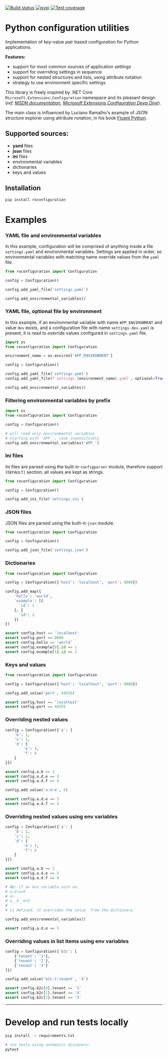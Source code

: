 [![Build status](https://robertoprevato.visualstudio.com/roconfiguration/_apis/build/status/roconfiguration-CI)](https://robertoprevato.visualstudio.com/roconfiguration/_build/latest?definitionId=10) [![pypi](https://img.shields.io/pypi/v/roconfiguration.svg?color=blue)](https://pypi.org/project/roconfiguration/) [![Test coverage](https://img.shields.io/azure-devops/coverage/robertoprevato/roconfiguration/10.svg)](https://robertoprevato.visualstudio.com/roconfiguration/_build?definitionId=10)

# Python configuration utilities
Implementation of key-value pair based configuration for Python applications.

**Features:**
* support for most common sources of application settings
* support for overriding settings in sequence
* support for nested structures and lists, using attribute notation
* strategy to use environment specific settings

This library is freely inspired by .NET Core `Microsoft.Extensions.Configuration` namespace and its pleasant design (_ref. [MSDN documentation](https://docs.microsoft.com/en-us/aspnet/core/fundamentals/configuration/?view=aspnetcore-2.1), [Microsoft Extensions Configuration Deep Dive](https://www.paraesthesia.com/archive/2018/06/20/microsoft-extensions-configuration-deep-dive/)_).

The main class is influenced by Luciano Ramalho's example of 
JSON structure explorer using attribute notation, in his book [Fluent Python](http://shop.oreilly.com/product/0636920032519.do).

## Supported sources:
* **yaml** files
* **json** files
* **ini** files
* environmental variables
* dictionaries
* keys and values

## Installation
```bash
pip install roconfiguration
```

# Examples

### YAML file and environmental variables
In this example, configuration will be comprised of anything inside a file `settings.yaml` and environmental variables. Settings are applied in order, so environmental variables with matching name override values from the `yaml` file.


```python
from roconfiguration import Configuration

config = Configuration()

config.add_yaml_file('settings.yaml')

config.add_environmental_variables()
```

### YAML file, optional file by environment
In this example, if an environmental variable with name `APP_ENVIRONMENT` and value `dev` exists, and a configuration file with name `settings.dev.yaml` is present, it is read to override values configured in `settings.yaml` file. 
```python
import os
from roconfiguration import Configuration

environment_name = os.environ['APP_ENVIRONMENT']

config = Configuration()

config.add_yaml_file('settings.yaml')
config.add_yaml_file(f'settings.{environment_name}.yaml', optional=True)

config.add_environmental_variables()
```

### Filtering environmental variables by prefix
```python
import os
from roconfiguration import Configuration

config = Configuration()

# will read only environmental variables
# starting with 'APP_', case insensitively
config.add_environmental_variables('APP_')
```

### Ini files
Ini files are parsed using the built-in `configparser` module, therefore support `[DEFAULT]` section; all values are kept as strings.
```python
from roconfiguration import Configuration

config = Configuration()

config.add_ini_file('settings.ini')
```

### JSON files
JSON files are parsed using the built-in `json` module.
```python
from roconfiguration import Configuration

config = Configuration()

config.add_json_file('settings.json')
```

### Dictionaries
```python
from roconfiguration import Configuration

config = Configuration({'host': 'localhost', 'port': 8080})

config.add_map({
    'hello': 'world',
    'example': [{
      'id': 1
    }, {
      'id': 2
    }]
})

assert config.host == 'localhost'
assert config.port == 8080
assert config.hello == 'world'
assert config.example[0].id == 1
assert config.example[1].id == 2
```

### Keys and values
```python
from roconfiguration import Configuration

config = Configuration({'host': 'localhost', 'port': 8080})

config.add_value('port', 44555)

assert config.host == 'localhost'
assert config.port == 44555
```

### Overriding nested values
```python
config = Configuration({'a': {
    'b': 1,
    'c': 2,
    'd': {
        'e': 3,
        'f': 4
    }
}})

assert config.a.b == 1
assert config.a.d.e == 3
assert config.a.d.f == 4

config.add_value('a:d:e', 5)

assert config.a.d.e == 5
assert config.a.d.f == 4
```

### Overriding nested values using env variables
```python
config = Configuration({'a': {
    'b': 1,
    'c': 2,
    'd': {
        'e': 3,
        'f': 4
    }
}})

assert config.a.b == 1
assert config.a.d.e == 3
assert config.a.d.f == 4

# NB: if an env variable such as:
# a:d:e=5
# or...
# a__d__e=5
#
# is defined, it overrides the value  from the dictionary

config.add_environmental_variables()

assert config.a.d.e == 5
```

### Overriding values in list items using env variables
```python
config = Configuration({'b2c': [
    {'tenant': '1'},
    {'tenant': '2'},
    {'tenant': '3'}
]})

config.add_value('b2c:1:tenant', '4')

assert config.b2c[0].tenant == '1'
assert config.b2c[1].tenant == '4'
assert config.b2c[2].tenant == '3'
```

---

# Develop and run tests locally
```bash
pip install -r requirements.txt

# run tests using automatic discovery:
pytest
```
